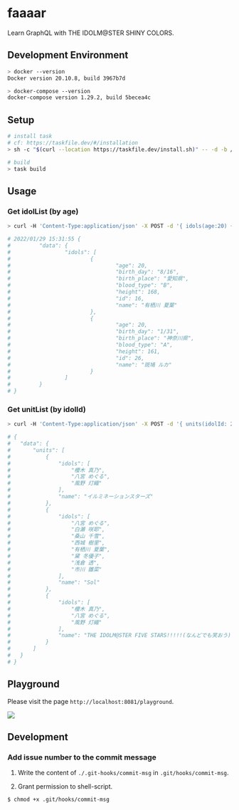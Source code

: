 # faaaar
Learn GraphQL with THE IDOLM@STER SHINY COLORS.

## Development Environment

```bash
> docker --version
Docker version 20.10.8, build 3967b7d

> docker-compose --version
docker-compose version 1.29.2, build 5becea4c
```

## Setup

```bash
# install task
# cf: https://taskfile.dev/#/installation
> sh -c "$(curl --location https://taskfile.dev/install.sh)" -- -d -b /usr/local/bin

# build
> task build
```

## Usage

### Get idolList (by age)

```bash
> curl -H 'Content-Type:application/json' -X POST -d '{ idols(age:20) { id age name height birth_place birth_day blood_type } }' 'http://localhost:8080/graphql'

# 2022/01/29 15:31:55 {
#         "data": {
#                 "idols": [
#                         {
#                                 "age": 20,
#                                 "birth_day": "8/16",
#                                 "birth_place": "愛知県",
#                                 "blood_type": "B",
#                                 "height": 168,
#                                 "id": 16,
#                                 "name": "有栖川 夏葉"
#                         },
#                         {
#                                 "age": 20,
#                                 "birth_day": "1/31",
#                                 "birth_place": "神奈川県",
#                                 "blood_type": "A",
#                                 "height": 161,
#                                 "id": 26,
#                                 "name": "斑鳩 ルカ"
#                         }
#                 ]
#         }
# } 
```

### Get unitList (by idolId)

```bash
> curl -H 'Content-Type:application/json' -X POST -d '{ units(idolId: 2) { name idols } }' 'http://localhost:8080/graphql'

# {
# 	"data": {
# 		"units": [
# 			{
# 				"idols": [
# 					"櫻木 真乃",
# 					"八宮 めぐる",
# 					"風野 灯織"
# 				],
# 				"name": "イルミネーションスターズ"
# 			},
# 			{
# 				"idols": [
# 					"八宮 めぐる",
# 					"白瀬 咲耶",
# 					"桑山 千雪",
# 					"西城 樹里",
# 					"有栖川 夏葉",
# 					"黛 冬優子",
# 					"浅倉 透",
# 					"市川 雛菜"
# 				],
# 				"name": "Sol"
# 			},
# 			{
# 				"idols": [
# 					"櫻木 真乃",
# 					"八宮 めぐる",
# 					"風野 灯織"
# 				],
# 				"name": "THE IDOLM@STER FIVE STARS!!!!!(なんどでも笑おう)"
# 			}
# 		]
# 	}
# }
```
  
## Playground
 
Please visit the page `http://localhost:8081/playground`.
  
![](https://user-images.githubusercontent.com/37968814/154619250-3afdda0d-8610-496a-b66a-e45dc2465c1c.png)
  
## Development
  
### Add issue number to the commit message
  
1. Write the content of `./.git-hooks/commit-msg` in `.git/hooks/commit-msg`.
  
2. Grant permission to shell-script.  
  
```bash
$ chmod +x .git/hooks/commit-msg
```
   
